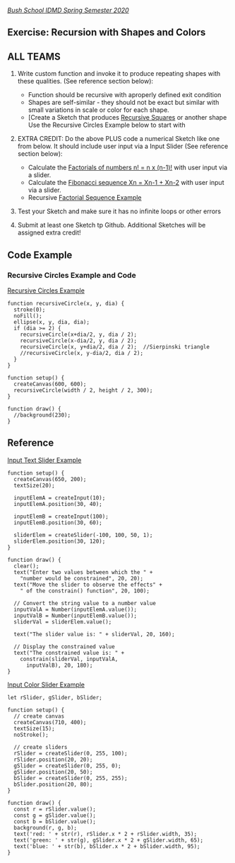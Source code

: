 
[_Bush School IDMD Spring Semester 2020_](https://chandrunarayan.github.io/idmd/)

## Exercise: Recursion with Shapes and Colors


## ALL TEAMS

1. Write custom function and invoke it to produce repeating shapes with these qualities. (See reference section below):
    * Function should be recursive with aproperly defined exit condition
    * Shapes are self-similar - they should not be exact but similar with small variations in scale or color for each shape.
    * [Create a Sketch that produces [Recursive Squares](../code/recursiveSquares) or another shape Use the Recursive Circles Example below to start with

1. EXTRA CREDIT: Do the above PLUS code a numerical Sketch like one from below. It should include user input via a Input Slider (See reference section below):
    * Calculate the [Factorials of numbers n! = n x (n-1)!](https://www.mathsisfun.com/numbers/factorial.html) with user input via a slider.  
    * Calculate the [Fibonacci sequence Xn = Xn-1 + Xn-2](https://www.mathsisfun.com/numbers/fibonacci-sequence.html) with user input via a slider.  
    * Recursive [Factorial Sequence Example](../code/factorialNums/)

1. Test your Sketch and make sure it has no infinite loops or other errors
1. Submit at least one Sketch tp Github.  Additional Sketches will be assigned extra credit! 

## Code Example
### Recursive Circles Example and Code
[Recursive Circles Example](../code/recursiveCircles_v2)
````
function recursiveCircle(x, y, dia) {
  stroke(0);
  noFill();
  ellipse(x, y, dia, dia);
  if (dia >= 2) {
    recursiveCircle(x+dia/2, y, dia / 2);
    recursiveCircle(x-dia/2, y, dia / 2);
    recursiveCircle(x, y+dia/2, dia / 2);  //Sierpinski triangle
    //recursiveCircle(x, y-dia/2, dia / 2);
  }
}

function setup() {
  createCanvas(600, 600);
  recursiveCircle(width / 2, height / 2, 300);
}

function draw() {
  //background(230);
}
````

## Reference

[Input Text Slider Example](../../week9/code/inputSlider/)
````
function setup() {
  createCanvas(650, 200);
  textSize(20);

  inputElemA = createInput(10);
  inputElemA.position(30, 40);

  inputElemB = createInput(100);
  inputElemB.position(30, 60);

  sliderElem = createSlider(-100, 100, 50, 1);
  sliderElem.position(30, 120);
}

function draw() {
  clear();
  text("Enter two values between which the " +
    "number would be constrained", 20, 20);
  text("Move the slider to observe the effects" +
    " of the constrain() function", 20, 100);

  // Convert the string value to a number value 
  inputValA = Number(inputElemA.value());
  inputValB = Number(inputElemB.value());
  sliderVal = sliderElem.value();

  text("The slider value is: " + sliderVal, 20, 160);

  // Display the constrained value 
  text("The constrained value is: " +
    constrain(sliderVal, inputValA,
      inputValB), 20, 180);
}
````
[Input Color Slider Example](../code/colorSlider/)
````
let rSlider, gSlider, bSlider;

function setup() {
  // create canvas
  createCanvas(710, 400);
  textSize(15);
  noStroke();

  // create sliders
  rSlider = createSlider(0, 255, 100);
  rSlider.position(20, 20);
  gSlider = createSlider(0, 255, 0);
  gSlider.position(20, 50);
  bSlider = createSlider(0, 255, 255);
  bSlider.position(20, 80);
}

function draw() {
  const r = rSlider.value();
  const g = gSlider.value();
  const b = bSlider.value();
  background(r, g, b);
  text('red: ' + str(r), rSlider.x * 2 + rSlider.width, 35);
  text('green: ' + str(g), gSlider.x * 2 + gSlider.width, 65);
  text('blue: ' + str(b), bSlider.x * 2 + bSlider.width, 95);
}
````
